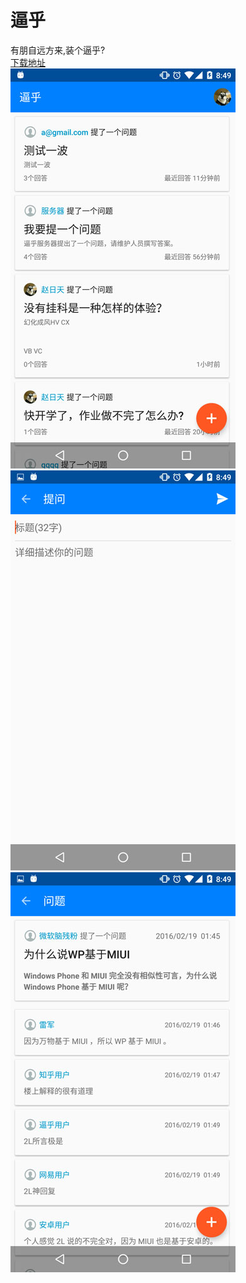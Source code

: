 # 逼乎
有朋自远方来,装个逼乎?  
[下载地址](http://7xn7nj.com2.z0.glb.qiniucdn.com/Konw__v1.0_20160222.apk)  
![0](image/Screenshot_0.jpg)![1](image/Screenshot_1.jpg)![2](image/Screenshot_2.jpg)
